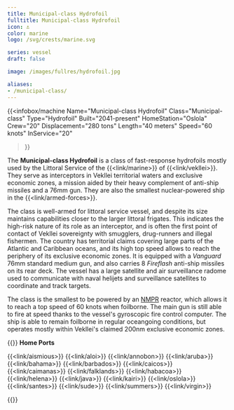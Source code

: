 ```yaml
---
title: Municipal-class Hydrofoil
fulltitle: Municipal-class Hydrofoil
icon: ⚓️
color: marine
logo: /svg/crests/marine.svg

series: vessel
draft: false

image: /images/fullres/hydrofoil.jpg

aliases:
- /municipal-class/
---
```

{{<infobox/machine
	Name="Municipal-class Hydrofoil"
	Class="Municipal-class"
	Type="Hydrofoil"
	Built="2041-present"
	HomeStation="Oslola"
	Crew="20"
	Displacement="280 tons"
	Length="40 meters"
	Speed="60 knots"
	InService="20"
>}}

The **Municipal-class Hydrofoil** is a class of fast-response hydrofoils mostly used by the Littoral Service of the {{<link/marine>}} of {{<link/vekllei>}}. They serve as interceptors in Vekllei territorial waters and exclusive economic zones, a mission aided by their heavy complement of anti-ship missiles and a 76mm gun. They are also the smallest nuclear-powered ship in the {{<link/armed-forces>}}.

The class is well-armed for littoral service vessel, and despite its size maintains capabilities closer to the larger littoral frigates. This indicates the high-risk nature of its role as an interceptor, and is often the first point of contact of Vekllei sovereignty with smugglers, drug-runners and illegal fishermen. The country has territorial claims covering large parts of the Atlantic and Caribbean oceans, and its high top speed allows to reach the periphery of its exclusive economic zones. It is equipped with a *Vanguard* 76mm standard medium gun, and also carries 8 *Fireflash* anti-ship missiles on its rear deck. The vessel has a large satellite and air surveillance radome used to communicate with naval helijets and surveillance satellites to coordinate and track targets.

The class is the smallest to be powered by an [NMPR](/nmpr/) reactor, which allows it to reach a top speed of 60 knots when foilborne. The main gun is still able to fire at speed thanks to the vessel's gyroscopic fire control computer. The ship is able to remain foilborne in regular oceangoing conditions, but operates mostly within Vekllei's claimed 200nm exclusive economic zones.

{{<note table>}}
**Home Ports**

{{<link/aismious>}}
{{<link/aloi>}}
{{<link/annobon>}}
{{<link/aruba>}}
{{<link/bahama>}}
{{<link/barbados>}}
{{<link/caicos>}}
{{<link/caimanas>}}
{{<link/falklands>}}
{{<link/habacoa>}}
{{<link/helena>}}
{{<link/java>}}
{{<link/kairi>}}
{{<link/oslola>}}
{{<link/santes>}}
{{<link/sude>}}
{{<link/summers>}}
{{<link/virgin>}}

{{</note>}}